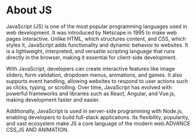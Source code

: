 # About JS

JavaScript (JS) is one of the most popular programming languages used in web development. It was introduced by Netscape in 1995 to make web pages interactive. Unlike HTML, which structures content, and CSS, which styles it, JavaScript adds functionality and dynamic behavior to websites. It is a lightweight, interpreted, and versatile scripting language that runs directly in the browser, making it essential for client-side development.

With JavaScript, developers can create interactive features like image sliders, form validation, dropdown menus, animations, and games. It also supports event handling, allowing websites to respond to user actions such as clicks, typing, or scrolling. Over time, JavaScript has evolved with powerful frameworks and libraries such as React, Angular, and Vue.js, making development faster and easier.

Additionally, JavaScript is used in server-side programming with Node.js, enabling developers to build full-stack applications. Its flexibility, popularity, and vast ecosystem make JS a core language of the modern web.ADVANCE CSS,JS AND ANIMATION.
